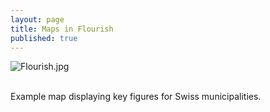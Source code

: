 ```yaml
---
layout: page
title: Maps in Flourish
published: true
---
```

![Flourish.jpg]({{site.baseurl}}/img/Flourish.jpg)<br><br>

Example map displaying key figures for Swiss municipalities.

<iframe height="800" width="100%" frameborder="no"><div class="flourish-embed flourish-map" data-src="visualisation/10105282"><script src="https://public.flourish.studio/resources/embed.js"></script></div></iframe>